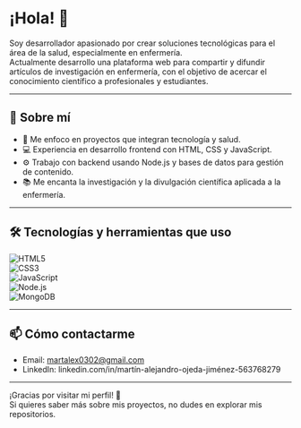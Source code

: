 # ¡Hola! 👋

Soy desarrollador apasionado por crear soluciones tecnológicas para el área de la salud, especialmente en enfermería.  
Actualmente desarrollo una plataforma web para compartir y difundir artículos de investigación en enfermería, con el objetivo de acercar el conocimiento científico a profesionales y estudiantes.

---

## 🚀 Sobre mí

- 🔬 Me enfoco en proyectos que integran tecnología y salud.  
- 💻 Experiencia en desarrollo frontend con HTML, CSS y JavaScript.  
- ⚙️ Trabajo con backend usando Node.js y bases de datos para gestión de contenido.  
- 📚 Me encanta la investigación y la divulgación científica aplicada a la enfermería.  

---

## 🛠 Tecnologías y herramientas que uso

![HTML5](https://img.shields.io/badge/HTML5-E34F26?style=flat&logo=html5&logoColor=white)  
![CSS3](https://img.shields.io/badge/CSS3-1572B6?style=flat&logo=css3)  
![JavaScript](https://img.shields.io/badge/JavaScript-F7DF1E?style=flat&logo=javascript&logoColor=black)  
![Node.js](https://img.shields.io/badge/Node.js-339933?style=flat&logo=node.js&logoColor=white)  
![MongoDB](https://img.shields.io/badge/MongoDB-47A248?style=flat&logo=mongodb&logoColor=white)

---

## 📫 Cómo contactarme

- Email: martalex0302@gmail.com 
- LinkedIn: linkedin.com/in/martín-alejandro-ojeda-jiménez-563768279

---

¡Gracias por visitar mi perfil! 🚀  
Si quieres saber más sobre mis proyectos, no dudes en explorar mis repositorios.

